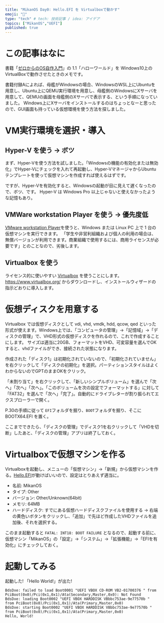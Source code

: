 ```yaml
---
title: "MikanOS Day0: Hello.EFI を Virtualboxで動かす"
emoji: "🍊"
type: "tech" # tech: 技術記事 / idea: アイデア
topics: ["MikanOS","UEFI"]
published: true
---
```


# この記事はなに

書籍「[ゼロからのOS自作入門](https://www.amazon.co.jp/gp/product/B08Z3MNR9J/ref=as_li_tl?ie=UTF8&camp=247&creative=1211&creativeASIN=B08Z3MNR9J&linkCode=as2&tag=matobaa-22&linkId=d89dcfcc3e4025954c3463250daf5ca5)」の 1.1「ハローワールド」を Windows10上のVirtualBoxで動作させたときのメモです。

書籍付録Aによれば、母艦がWindowsの場合、WindowsのWSL上にUbuntuを用意し、Ubuntu上にQEMU実行環境を用意し、母艦側のWindowsにXサーバを用意して、QEMUの画面を母艦側のXサーバで表示する、という手順になっていました。
Windows上にXサーバをインストールするのはちょっとなーと思ったので、GUI画面も持っている仮想環境を使う方法を探しました。

# VM実行環境を選択・導入

## Hyper-V を使う → ボツ

まず、Hyper-Vを使う方法を試しました。「Windowsの機能の有効化または無効化」でHyper-Vにチェックを入れて再起動し、Hyper-VマネージャからUbuntuテンプレートを使って仮想マシンを作成すれば使えるはずです。

ですが、Hyper-Vを有効化すると、Windowsの起動が目に見えて遅くなったので、ボツ、です。 Hyper-V は Windows Pro 以上じゃないと使えなかったような記憶もあり。

## VMWare workstation Player を使う → 優先度低

[VMware workstation Player](https://www.vmware.com/jp/products/workstation-player/workstation-player-evaluation.html)を使うと、Windows または Linux PC 上で 1 台の仮想マシンを実行できます。
「学生や非営利組織および個人の利用の場合は、無償バージョンが利用できます。商業組織で使用するには、商用ライセンスが必要です」とのことなので、劣後します。

## Virtualbox を使う

ライセンス的に使いやすい [Virtualbox](https://www.virtualbox.org/) を使うことにします。  
https://www.virtualbox.org/ からダウンロードし、インストールウィザードの指示どおりに導入します。

# 仮想ディスクを用意する

Virtualbox では仮想ディスクとして vdi, vhd, vmdk, hdd, qcow, qed といった形式が使えます。Windows上では、「コンピュータの管理」→「記憶域」→「ディスクの管理」で、VHD形式の仮想ディスクを作れるので、これで作成することにします。
サイズは適当に20GB、フォーマットをVHD、可変容量を選んでOKすると、vhdファイルができ、接続された状態になります。

作成された「ディスク1」は初期化されていないので、「初期化されていません」を右クリックして「ディスクの初期化」を選択。パーティションスタイルはよくわからないのでGPTのままOKをクリック。

「未割り当て」を右クリックして、「新しいシンプルボリューム」を選んで「次へ」「次へ」「次へ」。「このボリュームを次の設定でフォーマットする」に対して「FAT32」を選んで「次へ」「完了」。自動的にドライブレターが割り振られてエクスプローラーで開く。

P.30の手順に従って `EFI`フォルダを掘り、`BOOT`フォルダを掘り、そこに BOOTX64.EFI を置く。

ここまでできたら、「ディスクの管理」でディスク1を右クリックして「VHDを切断」したあと、「ディスクの管理」アプリは終了しておく。


# Virtualboxで仮想マシンを作る

Virtualboxを起動し、メニューの「仮想マシン」→「新規」から仮想マシンを作る。[Hello.EFI](https://github.com/uchan-nos/mikanos-build/blob/master/day01/bin/hello.efi)が動けばいいので、設定はとりあえず適当に。

  - 名前: MikanOS
  - タイプ: Other
  - バージョン: Other/Unknown(64bit)
  - メモリ: 64MB
  - ハードディスク: すでにある仮想ハードディスクファイルを使用する → 右端の黄色いボタンをクリックし、「追加」で先ほど作成したVHDファイルを追加後、それを選択する。

このまま起動すると `FATAL: INT18: BOOT FAILURE` となるので、起動する前に、
仮想マシン「MikanOS」の「設定」→「システム」→「拡張機能」→「EFIを有効化」にチェックしておく。

# 起動してみる

起動した! 「Hello World!」が出た!

```
BdsDxe: failed to load Boot0001 "UEFI VBOX CD-ROM VB2-01700376 " from PciBoot(0x0)/Pci(0x1,0x1)/Ata(Secondary,Master,0x0): Not Found
BdsDxe: loading Boot0002 "UEFI VBOX HARDDISK VBbbc753ae-9e77570b " from PciBoot(0x0)/Pci(0x1,0x1)/Ata(Primary,Master,0x0)
BdsDxe: starting Boot0002 "UEFI VBOX HARDDISK VBbbc753ae-9e77570b " from PciBoot(0x0)/Pci(0x1,0x1)/Ata(Primary,Master,0x0)
Hello, World!
```

